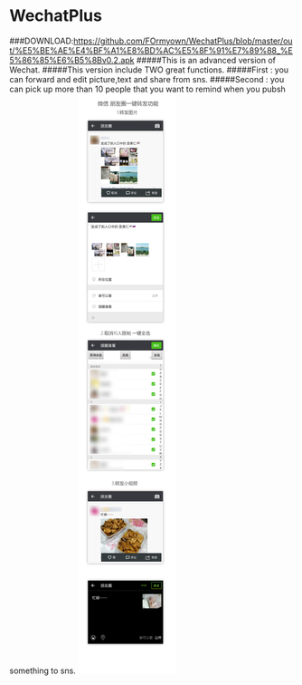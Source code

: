 # WechatPlus
###DOWNLOAD:https://github.com/FOrmyown/WechatPlus/blob/master/out/%E5%BE%AE%E4%BF%A1%E8%BD%AC%E5%8F%91%E7%89%88_%E5%86%85%E6%B5%8Bv0.2.apk
#####This is an advanced version of Wechat.
#####This version include TWO great functions.
#####First : you can forward and edit picture,text and share from sns.
#####Second : you can pick up more than 10 people that you want to remind when you pubsh something to sns.
![image](https://github.com/FOrmyown/WechatPlus/blob/master/readme-img.png)
